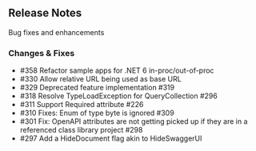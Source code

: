 ## Release Notes ##

Bug fixes and enhancements


### Changes & Fixes ###

* #358 Refactor sample apps for .NET 6 in-proc/out-of-proc
* #330 Allow relative URL being used as base URL
* #329 Deprecated feature implementation #319
* #318 Resolve TypeLoadException for QueryCollection #296
* #311 Support Required attribute #226
* #310 Fixes: Enum of type byte is ignored #309
* #301 Fix: OpenAPI attributes are not getting picked up if they are in a referenced class library project #298
* #297 Add a HideDocument flag akin to HideSwaggerUI
